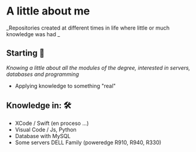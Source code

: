 # A little about me

_Repositories created at different times in life where little or much knowledge was had _

## Starting 🚀

_Knowing a little about all the modules of the degree, interested in servers, databases and programming_
* Applying knowledge to something "real"

## Knowledge in: 🛠️

* XCode / Swift (en proceso ...)
* Visual Code / Js, Python
* Database with MySQL
* Some servers DELL Family (poweredge R910, R940, R330)

